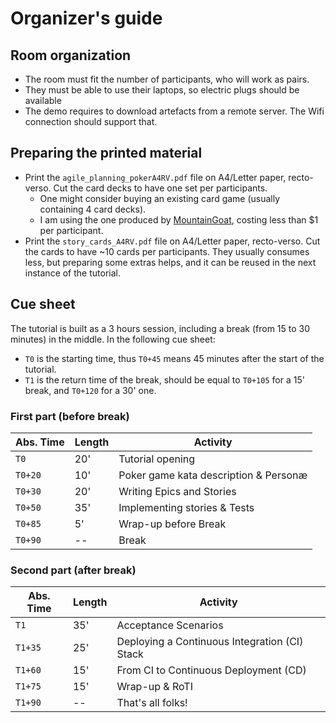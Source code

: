 # Organizer's guide


## Room organization

  - The room must fit the number of participants, who will work as pairs. 
  - They must be able to use their laptops, so electric plugs should be available
  - The demo requires to download artefacts from a remote server. The Wifi connection should support that.

## Preparing the printed material

  - Print the `agile_planning_pokerA4RV.pdf` file on A4/Letter paper, recto-verso. Cut the card decks to have one set 
    per participants. 
      - One might consider buying an existing card game (usually containing 4 card decks). 
      - I am using the  one produced by [MountainGoat](https://store.mountaingoatsoftware.com/products/planning-poker-cards), 
        costing less than $1 per participant.
  - Print the `story_cards_A4RV.pdf` file on  A4/Letter paper, recto-verso. Cut the cards to have ~10 cards per 
    participants. They usually consumes less, but preparing some extras helps, and it can be reused in the next 
    instance of the tutorial.
    
 ## Cue sheet
 
 The tutorial is built as a 3 hours session, including a break (from 15 to 30 minutes) in the middle. In the following 
 cue sheet:
  
   - `T0` is the starting time, thus `T0+45` means 45 minutes after the start of the tutorial.
   - `T1` is the return time of the break, should be equal to `T0+105` for a 15' break, and `T0+120` for a 30' one.
 
### First part (before break)


| Abs. Time | Length | Activity |
| --- | --- | --- |
| `T0` | 20' | Tutorial opening |
| `T0+20` | 10' | Poker game  kata description & Personæ |
| `T0+30` | 20' | Writing Epics and Stories |
| `T0+50` | 35' | Implementing stories & Tests |
| `T0+85` | 5' | Wrap-up before Break |
| `T0+90` | -- | Break |

 
### Second part (after break)

| Abs. Time | Length | Activity |
| --- | --- | --- |
| `T1` | 35' | Acceptance Scenarios |
| `T1+35` | 25' | Deploying a Continuous Integration (CI) Stack |
| `T1+60` | 15' | From CI to Continuous Deployment (CD) |
| `T1+75` | 15' | Wrap-up & RoTI |
| `T1+90` | -- | That's all folks! | 
